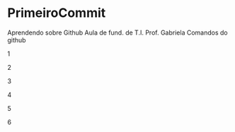 # PrimeiroCommit
Aprendendo sobre Github
Aula de fund. de T.I.
Prof. Gabriela
Comandos do github

1


2


3


4


5


6

